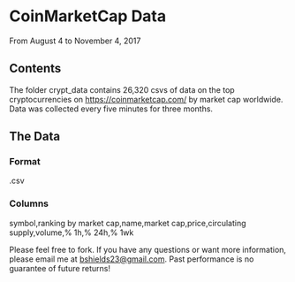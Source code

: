 CoinMarketCap Data
=====================================

From August 4 to November 4, 2017

Contents
----------------

The folder crypt_data contains 26,320 csvs of data on the top cryptocurrencies on https://coinmarketcap.com/ by market cap worldwide. Data was collected every five minutes for three months.

The Data
-------

### Format

.csv

### Columns

symbol,ranking by market cap,name,market cap,price,circulating supply,volume,% 1h,% 24h,% 1wk



Please feel free to fork. If you have any questions or want more information, please email me at bshields23@gmail.com. Past performance is no guarantee of future returns!
